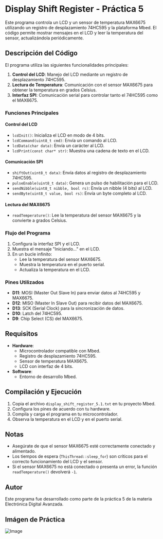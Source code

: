 # Display Shift Register - Práctica 5

Este programa controla un LCD y un sensor de temperatura MAX6675 utilizando un registro de desplazamiento 74HC595 y la plataforma Mbed. El código permite mostrar mensajes en el LCD y leer la temperatura del sensor, actualizándola periódicamente.

## Descripción del Código

El programa utiliza las siguientes funcionalidades principales:

1. **Control del LCD**: Manejo del LCD mediante un registro de desplazamiento 74HC595.
2. **Lectura de Temperatura**: Comunicación con el sensor MAX6675 para obtener la temperatura en grados Celsius.
3. **Interfaz SPI**: Comunicación serial para controlar tanto el 74HC595 como el MAX6675.

### Funciones Principales

#### Control del LCD
- `lcdInit()`: Inicializa el LCD en modo de 4 bits.
- `lcdCommand(uint8_t cmd)`: Envía un comando al LCD.
- `lcdData(char data)`: Envía un carácter al LCD.
- `lcdPrint(const char* str)`: Muestra una cadena de texto en el LCD.

#### Comunicación SPI
- `shiftOut(uint8_t data)`: Envía datos al registro de desplazamiento 74HC595.
- `pulseEnable(uint8_t data)`: Genera un pulso de habilitación para el LCD.
- `sendNibble(uint8_t nibble, bool rs)`: Envía un nibble (4 bits) al LCD.
- `sendByte(uint8_t value, bool rs)`: Envía un byte completo al LCD.

#### Lectura del MAX6675
- `readTemperature()`: Lee la temperatura del sensor MAX6675 y la convierte a grados Celsius.

### Flujo del Programa

1. Configura la interfaz SPI y el LCD.
2. Muestra el mensaje "Iniciando..." en el LCD.
3. En un bucle infinito:
   - Lee la temperatura del sensor MAX6675.
   - Muestra la temperatura en el puerto serial.
   - Actualiza la temperatura en el LCD.

### Pines Utilizados

- **D11**: MOSI (Master Out Slave In) para enviar datos al 74HC595 y MAX6675.
- **D12**: MISO (Master In Slave Out) para recibir datos del MAX6675.
- **D13**: SCK (Serial Clock) para la sincronización de datos.
- **D10**: Latch del 74HC595.
- **D9**: Chip Select (CS) del MAX6675.

## Requisitos

- **Hardware**:
  - Microcontrolador compatible con Mbed.
  - Registro de desplazamiento 74HC595.
  - Sensor de temperatura MAX6675.
  - LCD con interfaz de 4 bits.
- **Software**:
  - Entorno de desarrollo Mbed.

## Compilación y Ejecución

1. Copia el archivo `display_shift_register_5.1.txt` en tu proyecto Mbed.
2. Configura los pines de acuerdo con tu hardware.
3. Compila y carga el programa en tu microcontrolador.
4. Observa la temperatura en el LCD y en el puerto serial.

## Notas

- Asegúrate de que el sensor MAX6675 esté correctamente conectado y alimentado.
- Los tiempos de espera (`ThisThread::sleep_for`) son críticos para el correcto funcionamiento del LCD y el sensor.
- Si el sensor MAX6675 no está conectado o presenta un error, la función `readTemperature()` devolverá `-1`.

## Autor

Este programa fue desarrollado como parte de la práctica 5 de la materia Electrónica Digital Avanzada.

## Imágen de Práctica

![Image](https://github.com/user-attachments/assets/72a2598f-4815-4006-a907-105e2b0c7967)